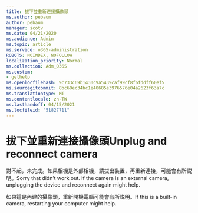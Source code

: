 ```yaml
---
title: 拔下並重新連接攝像頭
ms.author: pebaum
author: pebaum
manager: scotv
ms.date: 04/21/2020
ms.audience: Admin
ms.topic: article
ms.service: o365-administration
ROBOTS: NOINDEX, NOFOLLOW
localization_priority: Normal
ms.collection: Adm_O365
ms.custom:
- gethelp
ms.openlocfilehash: 9c733c69b1430c9a5439caf99cf8f6fddff60ef5
ms.sourcegitcommit: 8bc60ec34bc1e40685e3976576e04a2623f63a7c
ms.translationtype: MT
ms.contentlocale: zh-TW
ms.lasthandoff: 04/15/2021
ms.locfileid: "51827711"
---
```

# <a name="unplug-and-reconnect-camera"></a><span data-ttu-id="8e0c1-102">拔下並重新連接攝像頭</span><span class="sxs-lookup"><span data-stu-id="8e0c1-102">Unplug and reconnect camera</span></span>

<span data-ttu-id="8e0c1-103">對不起，未完成。如果相機是外部相機，請拔出裝置，再重新連接，可能會有所説明。</span><span class="sxs-lookup"><span data-stu-id="8e0c1-103">Sorry that didn’t work out. If the camera is an external camera, unplugging the device and reconnect again might help.</span></span>

<span data-ttu-id="8e0c1-104">如果這是內建的攝像頭，重新開機電腦可能會有所説明。</span><span class="sxs-lookup"><span data-stu-id="8e0c1-104">If this is a built-in camera, restarting your computer might help.</span></span>
